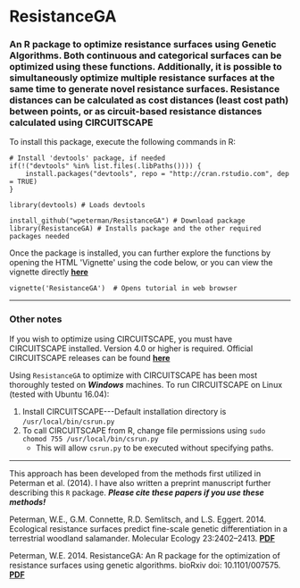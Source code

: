 ResistanceGA
============

### An R package to optimize resistance surfaces using Genetic Algorithms. Both continuous and categorical surfaces can be optimized using these functions. Additionally, it is possible to simultaneously optimize multiple resistance surfaces at the same time to generate novel resistance surfaces. Resistance distances can be calculated as cost distances (least cost path) between points, or as circuit-based resistance distances calculated using CIRCUITSCAPE    

To install this package, execute the following commands in R:

```
# Install 'devtools' package, if needed
if(!("devtools" %in% list.files(.libPaths()))) {
    install.packages("devtools", repo = "http://cran.rstudio.com", dep = TRUE) 
} 

library(devtools) # Loads devtools

install_github("wpeterman/ResistanceGA") # Download package
library(ResistanceGA) # Installs package and the other required packages needed
```
Once the package is installed, you can further explore the functions by opening the HTML 'Vignette' using the code below, or you can view the vignette directly [**here**](https://www.dropbox.com/s/2z9e8je1n129c8n/ResistanceGA.pdf?raw=1 "Vignette")
```
vignette('ResistanceGA')  # Opens tutorial in web browser
```
*****

### Other notes

If you wish to optimize using CIRCUITSCAPE, you must have CIRCUITSCAPE installed.
Version 4.0 or higher is required.
Official CIRCUITSCAPE releases can be found [**here**](https://code.google.com/p/circuitscape/downloads/list "CS downloads")


Using `ResistanceGA` to optimize with CIRCUITSCAPE has been most thoroughly tested on **_Windows_** machines. To run CIRCUITSCAPE on Linux (tested with Ubuntu 16.04):    
1.  Install CIRCUITSCAPE---Default installation directory is `/usr/local/bin/csrun.py`   
2. To call CIRCUITSCAPE from R, change file permissions using ` sudo chomod 755 /usr/local/bin/csrun.py `  
    * This will allow `csrun.py` to be executed without specifying paths.   

***
This approach has been developed from the methods first utilized in Peterman et al. (2014). I have also written a preprint manuscript further describing this `R` package. **_Please cite these papers if you use these methods!_**

Peterman, W.E., G.M. Connette, R.D. Semlitsch, and L.S. Eggert. 2014. Ecological resistance surfaces predict fine-scale genetic differentiation in a terrestrial woodland salamander. Molecular Ecology 23:2402–2413. [**PDF**](http://petermanresearch.weebly.com/uploads/2/5/9/2/25926970/peterman_et_al._2014--mec.pdf "Peterman et al.")

Peterman, W.E. 2014. ResistanceGA: An R package for the optimization of resistance surfaces using genetic algorithms. bioRxiv doi: 10.1101/007575. [**PDF**](http://biorxiv.org/content/early/2014/07/29/007575 "Peterman bioRxiv")